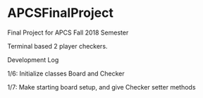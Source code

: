 # APCSFinalProject
Final Project for APCS Fall 2018 Semester

Terminal based 2 player checkers.



Development Log

1/6: Initialize classes Board and Checker

1/7: Make starting board setup, and give Checker setter methods
